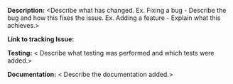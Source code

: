 **Description:** <Describe what has changed. 
Ex. Fixing a bug - Describe the bug and how this fixes the issue.
Ex. Adding a feature - Explain what this achieves.>

**Link to tracking Issue:** <Issue number if applicable>

**Testing:** < Describe what testing was performed and which tests were added.>

**Documentation:** < Describe the documentation added.>
